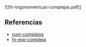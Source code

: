 ![[fn-trigonometricas-complejas.pdf]]

## Referencias
- [num-complejos](./num-complejos.md)
- [fn-exp-compleja](./fn-exp-compleja.md)
